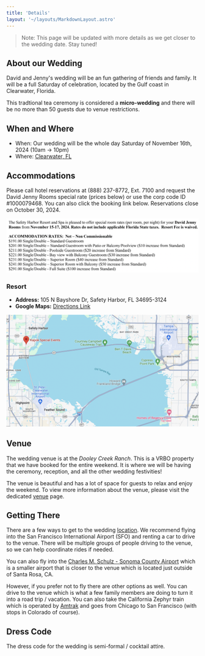```yaml
---
title: 'Details'
layout: '~/layouts/MarkdownLayout.astro'
---
```


> Note: This page will be updated with more details as we get closer to the wedding date. Stay tuned!

## About our Wedding

David and Jenny's wedding will be an fun gathering of friends and family. It will be a full Saturday of celebration, located by the Gulf coast in Clearwater, Florida.

This tradtional tea ceremony is considered a **micro-wedding** and there will be no more than 50 guests due to venue restrictions.

## When and Where

- When: Our wedding will be the whole day Saturday of November 16th, 2024 (10am -> 10pm)
- Where: [Clearwater, FL](https://maps.app.goo.gl/VdFo88jXNWgfK8277)

## Accommodations

Please call hotel reservations at (888) 237-8772, Ext. 7100 and request the David Jenny Rooms special rate (prices below) or use the corp code ID #1000079468. You can also click the booking link below. Reservations close on October 30, 2024.

![resort-rates](src/assets/images/resort-rates.png)

### Resort

- **Address:** 105 N Bayshore Dr, Safety Harbor, FL 34695-3124
- **Google Maps:** [Directions Link](https://maps.app.goo.gl/SfBoGPmmbZpUpHJR9)

![house](src/assets/images/kapok-map.png)

## Venue

The wedding venue is at the _Dooley Creek Ranch_. This is a VRBO property that we have booked for the entire weekend. It is where we will be having the ceremony, reception, and all the other wedding festivities!

The venue is beautiful and has a lot of space for guests to relax and enjoy the weekend. To view more information about the venue, please visit the dedicated [venue](/venue) page.

## Getting There

There are a few ways to get to the wedding [location](/location). We recommend flying into the San Francisco International Airport (SFO) and renting a car to drive to the venue. There will be multiple groups of people driving to the venue, so we can help coordinate rides if needed.

You can also fly into the [Charles M. Schulz - Sonoma County Airport](https://sonomacountyairport.org/) which is a smaller airport that is closer to the venue which is located just outside of Santa Rosa, CA.

However, if you prefer not to fly there are other options as well. You can drive to the venue which is what a few family members are doing to turn it into a road trip / vacation. You can also take the California Zephyr train which is operated by [Amtrak](https://www.amtrak.com/california-zephyr-train) and goes from Chicago to San Francisco (with stops in Colorado of course).

## Dress Code

The dress code for the wedding is semi-formal / cocktail attire.
